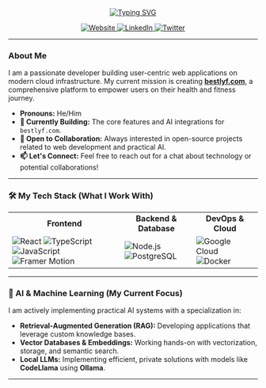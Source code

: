 <div align="center">

<a href="https://github.com/MANOJ-user-source">
  <img src="https://readme-typing-svg.herokuapp.com?font=Fira+Code&size=24&pause=1000&color=00BFFF&center=true&vCenter=true&width=435&lines=Hi+there%2C+I'm+Manoj+%F0%9F%91%8B;Full-Stack+Developer;Cloud+%26+AI+Enthusiast;Building+bestlyf.com" alt="Typing SVG" />
</a>

</div>

<p align="center">
  <a href="https://bestlyf.com" target="_blank">
    <img src="https://img.shields.io/badge/Website-bestlyf.com-blue?style=for-the-badge" alt="Website">
  </a>
  <a href="YOUR_LINKEDIN_URL" target="_blank">
    <img src="https://img.shields.io/badge/LinkedIn-0077B5?style=for-the-badge&logo=linkedin&logoColor=white" alt="LinkedIn">
  </a>
  <a href="YOUR_TWITTER_URL" target="_blank">
    <img src="https://img.shields.io/badge/Twitter-1DA1F2?style=for-the-badge&logo=twitter&logoColor=white" alt="Twitter">
  </a>
</p>

---

### About Me

I am a passionate developer building user-centric web applications on modern cloud infrastructure. My current mission is creating **[bestlyf.com](https://bestlyf.com)**, a comprehensive platform to empower users on their health and fitness journey.

-   **Pronouns:** He/Him
-   **🔭 Currently Building:** The core features and AI integrations for `bestlyf.com`.
-   **👯 Open to Collaboration:** Always interested in open-source projects related to web development and practical AI.
-   **📫 Let's Connect:** Feel free to reach out for a chat about technology or potential collaborations!

---

### 🛠️ My Tech Stack (What I Work With)

<table>
  <tr>
    <td align="center"><strong>Frontend</strong></td>
    <td align="center"><strong>Backend & Database</strong></td>
    <td align="center"><strong>DevOps & Cloud</strong></td>
  </tr>
  <tr>
    <td>
      <img src="https://img.shields.io/badge/React-20232A?style=for-the-badge&logo=react&logoColor=61DAFB" alt="React">
      <img src="https://img.shields.io/badge/TypeScript-3178C6?style=for-the-badge&logo=typescript&logoColor=white" alt="TypeScript">
      <img src="https://img.shields.io/badge/JavaScript-F7DF1E?style=for-the-badge&logo=javascript&logoColor=black" alt="JavaScript">
      <img src="https://img.shields.io/badge/Framer_Motion-0055FF?style=for-the-badge&logo=framer&logoColor=white" alt="Framer Motion">
    </td>
    <td>
      <img src="https://img.shields.io/badge/Node.js-339933?style=for-the-badge&logo=nodedotjs&logoColor=white" alt="Node.js">
      <img src="https://img.shields.io/badge/PostgreSQL-336791?style=for-the-badge&logo=postgresql&logoColor=white" alt="PostgreSQL">
    </td>
    <td>
      <img src="https://img.shields.io/badge/Google_Cloud-4285F4?style=for-the-badge&logo=google-cloud&logoColor=white" alt="Google Cloud">
      <img src="https://img.shields.io/badge/Docker-2496ED?style=for-the-badge&logo=docker&logoColor=white" alt="Docker">
    </td>
  </tr>
</table>

---

### 🧠 AI & Machine Learning (My Current Focus)

I am actively implementing practical AI systems with a specialization in:

-   **Retrieval-Augmented Generation (RAG):** Developing applications that leverage custom knowledge bases.
-   **Vector Databases & Embeddings:** Working hands-on with vectorization, storage, and semantic search.
-   **Local LLMs:** Implementing efficient, private solutions with models like **CodeLlama** using **Ollama**.

---
